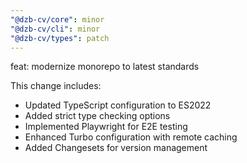 ```yaml
---
"@dzb-cv/core": minor
"@dzb-cv/cli": minor
"@dzb-cv/types": patch
---
```


feat: modernize monorepo to latest standards

This change includes:
- Updated TypeScript configuration to ES2022
- Added strict type checking options
- Implemented Playwright for E2E testing
- Enhanced Turbo configuration with remote caching
- Added Changesets for version management

